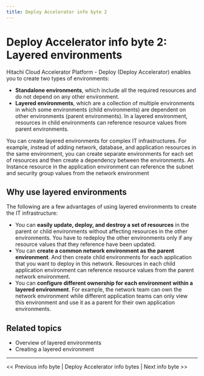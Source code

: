 ```yaml
---
title: Deploy Accelerator info byte 2
---
```


# <a id="info-02" name="info-02"></a>Deploy Accelerator info byte 2: Layered environments

Hitachi Cloud Accelerator Platform - Deploy (Deploy Accelerator) enables you to create two types of environments:

- **Standalone environments**, which include all the required resources and do not depend on any other environment.
- **Layered environments**, which are a collection of multiple environments in which some environments (child environments) are dependent on other environments (parent environments). In a layered environment, resources in child environments can reference resource values from parent environments.

You can create layered environments for complex IT infrastructures. For example, instead of adding network, database, and application resources in the same environment, you can create separate environments for each set of resources and then create a dependency between the environments. An Instance resource in the application environment can reference the subnet and security group values from the network environment

## Why use layered environments

The following are a few advantages of using layered environments to create the IT infrastructure:

- You can **easily update, deploy, and destroy a set of resources** in the parent or child environments without affecting resources in the other environments. You have to redeploy the other environments only if any resource values that they reference have been updated.
- You can **create a common network environment as the parent environment**. And then create child environments for each application that you want to deploy in this network. Resources in each child application environment can reference resource values from the parent network environment.
- You can **configure different ownership for each environment within a layered environment**. For example, the network team can own the network environment while different application teams can only view this environment and use it as a parent for their own application environments.

## Related topics

- <a href="" ui-sref="rean-platform-docs.accelerator({viewAccelerator: 'rean-deploy', viewPage: 'deploy-and-manage-environments', viewSection: 'layered-env'})" style="text-decoration:none">Overview of layered environments</a>
- <a href="" ui-sref="rean-platform-docs.accelerator({viewAccelerator: 'rean-deploy', viewPage: 'deploy-and-manage-environments', viewSection: 'scenario-layered'})" style="text-decoration:none">Creating a layered environment</a>



------

<a href="" ui-sref="rean-platform-docs.accelerator({viewAccelerator: 'rean-deploy-infobytes', viewPage: 'info01', viewSection: ''})" style="text-decoration:none"><< Previous info byte</a> | <a href="" ui-sref="rean-platform-docs.accelerator({viewAccelerator: 'rean-deploy-infobytes', viewPage: 'info', viewSection: ''})" style="text-decoration:none">Deploy Accelerator info bytes</a> | <a href="" ui-sref="rean-platform-docs.accelerator({viewAccelerator: 'rean-deploy-infobytes', viewPage: 'info03', viewSection: ''})" style="text-decoration:none">Next info byte >></a>